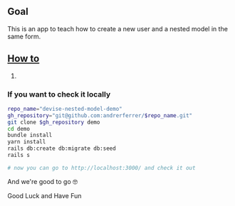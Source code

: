## Goal
This is an app to teach how to create a new user and a nested model in the same form.


## [How to](https://github.com/andrerferrer/handle-css-on-chat-demo/commits/master)

1. []()

### If you want to check it locally
```sh
repo_name="devise-nested-model-demo"
gh_repository="git@github.com:andrerferrer/$repo_name.git"
git clone $gh_repository demo
cd demo
bundle install
yarn install
rails db:create db:migrate db:seed
rails s

# now you can go to http://localhost:3000/ and check it out
```


And we're good to go 🤓

Good Luck and Have Fun
